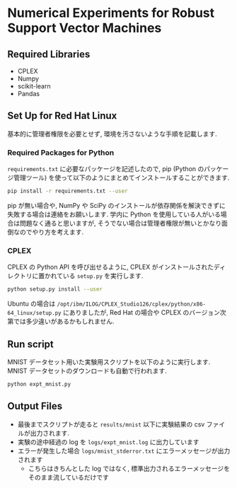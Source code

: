 # Numerical Experiments for Robust Support Vector Machines

## Required Libraries

* CPLEX
* Numpy
* scikit-learn
* Pandas

## Set Up for Red Hat Linux

基本的に管理者権限を必要とせず, 環境を汚さないような手順を記載します.

### Required Packages for Python

`requirements.txt` に必要なパッケージを記述したので,  pip (Python のパッケージ管理ツール) を使って以下のようにまとめてインストールすることができます.

```sh
pip install -r requirements.txt --user
```

pip が無い場合や, NumPy や SciPy のインストールが依存関係を解決できずに失敗する場合は連絡をお願いします.
学内に Python を使用している人がいる場合は問題なく通ると思いますが, そうでない場合は管理者権限が無いとかなり面倒なのでやり方を考えます.

### CPLEX

CPLEX の Python API を呼び出せるように, CPLEX がインストールされたディレクトリに置かれている `setup.py` を実行します.

```sh
python setup.py install --user
```

Ubuntu の場合は `/opt/ibm/ILOG/CPLEX_Studio126/cplex/python/x86-64_linux/setup.py` にありましたが, Red Hat の場合や CPLEX のバージョン次第では多少違いがあるかもしれません.


## Run script

MNIST データセット用いた実験用スクリプトを以下のように実行します.
MNIST データセットのダウンロードも自動で行われます.

```sh
python expt_mnist.py
```

## Output Files

* 最後までスクリプトが走ると `results/mnist` 以下に実験結果の csv ファイルが出力されます.
* 実験の途中経過の log を `logs/expt_mnist.log` に出力しています
* エラーが発生した場合 `logs/mnist_stderror.txt` にエラーメッセージが出力されます
  - こちらはきちんとした log ではなく, 標準出力されるエラーメッセージをそのまま流しているだけです
